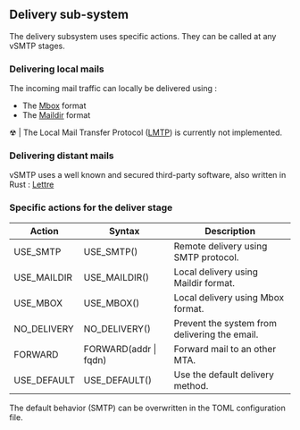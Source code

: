 ## Delivery sub-system

The delivery subsystem uses specific actions. They can be called at any vSMTP stages.

### Delivering local mails

The incoming mail traffic can locally be delivered using :

- The [Mbox] format 
- The [Maildir] format

[Mbox]: https://datatracker.ietf.org/doc/html/rfc4155
[Maildir]: https://en.wikipedia.org/wiki/Maildir

&#9762; | The Local Mail Transfer Protocol ([LMTP]) is currently not implemented.

[LMTP]: https://en.wikipedia.org/wiki/Local_Mail_Transfer_Protocol

### Delivering distant mails

vSMTP uses a well known and secured third-party software, also written in Rust : [Lettre]

[Lettre]: https://github.com/lettre/lettre

### Specific actions for the deliver stage

| Action | Syntax | Description |
| ---- | ---- | ---- |
| USE_SMTP | USE_SMTP() | Remote delivery using SMTP protocol.
| USE_MAILDIR | USE_MAILDIR() | Local delivery using Maildir format.
| USE_MBOX | USE_MBOX() | Local delivery using Mbox format.
| NO_DELIVERY | NO_DELIVERY() | Prevent the system from delivering the email.
| FORWARD | FORWARD(addr \| fqdn) | Forward mail to an other MTA.
| USE_DEFAULT | USE_DEFAULT() | Use the default delivery method. 

The default behavior (SMTP) can be overwritten in the TOML configuration file.

